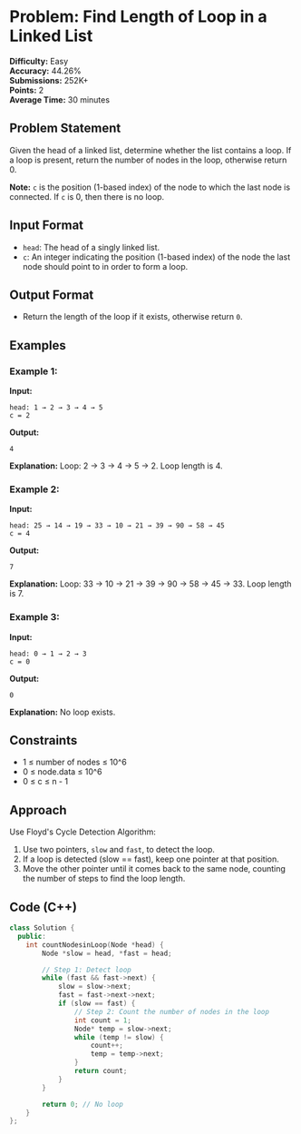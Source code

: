# Problem: Find Length of Loop in a Linked List

**Difficulty:** Easy  
**Accuracy:** 44.26%  
**Submissions:** 252K+  
**Points:** 2  
**Average Time:** 30 minutes

## Problem Statement

Given the head of a linked list, determine whether the list contains a loop. If a loop is present, return the number of nodes in the loop, otherwise return 0.

**Note:** `c` is the position (1-based index) of the node to which the last node is connected. If `c` is 0, then there is no loop.

## Input Format
- `head`: The head of a singly linked list.
- `c`: An integer indicating the position (1-based index) of the node the last node should point to in order to form a loop.

## Output Format
- Return the length of the loop if it exists, otherwise return `0`.

## Examples

### Example 1:
**Input:**
```
head: 1 → 2 → 3 → 4 → 5
c = 2
```
**Output:**
```
4
```
**Explanation:**
Loop: 2 → 3 → 4 → 5 → 2. Loop length is 4.

### Example 2:
**Input:**
```
head: 25 → 14 → 19 → 33 → 10 → 21 → 39 → 90 → 58 → 45
c = 4
```
**Output:**
```
7
```
**Explanation:**
Loop: 33 → 10 → 21 → 39 → 90 → 58 → 45 → 33. Loop length is 7.

### Example 3:
**Input:**
```
head: 0 → 1 → 2 → 3
c = 0
```
**Output:**
```
0
```
**Explanation:**
No loop exists.

## Constraints
- 1 ≤ number of nodes ≤ 10^6
- 0 ≤ node.data ≤ 10^6
- 0 ≤ c ≤ n - 1

## Approach
Use Floyd's Cycle Detection Algorithm:
1. Use two pointers, `slow` and `fast`, to detect the loop.
2. If a loop is detected (slow == fast), keep one pointer at that position.
3. Move the other pointer until it comes back to the same node, counting the number of steps to find the loop length.

## Code (C++)
```cpp
class Solution {
  public:
    int countNodesinLoop(Node *head) {
        Node *slow = head, *fast = head;

        // Step 1: Detect loop
        while (fast && fast->next) {
            slow = slow->next;
            fast = fast->next->next;
            if (slow == fast) {
                // Step 2: Count the number of nodes in the loop
                int count = 1;
                Node* temp = slow->next;
                while (temp != slow) {
                    count++;
                    temp = temp->next;
                }
                return count;
            }
        }

        return 0; // No loop
    }
};

